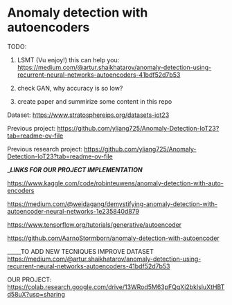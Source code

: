 # Anomaly detection with autoencoders
TODO:
1. LSMT (Vu enjoy!) this can help you: https://medium.com/@artur.shaikhatarov/anomaly-detection-using-recurrent-neural-networks-autoencoders-41bdf52d7b53
2. check GAN, why accuracy is so low?

5. create paper and summirize some content in this repo
   
Dataset: https://www.stratosphereips.org/datasets-iot23

Previous project: https://github.com/yliang725/Anomaly-Detection-IoT23?tab=readme-ov-file

Previous research project: https://github.com/yliang725/Anomaly-Detection-IoT23?tab=readme-ov-file


________LINKS FOR OUR PROJECT IMPLEMENTATION_______

https://www.kaggle.com/code/robinteuwens/anomaly-detection-with-auto-encoders

https://medium.com/@weidagang/demystifying-anomaly-detection-with-autoencoder-neural-networks-1e235840d879

https://www.tensorflow.org/tutorials/generative/autoencoder

https://github.com/AarnoStormborn/anomaly-detection-with-autoencoder

_____TO ADD NEW TECNIQUES IMPROVE DATASET
https://medium.com/@artur.shaikhatarov/anomaly-detection-using-recurrent-neural-networks-autoencoders-41bdf52d7b53

OUR PROJECT: https://colab.research.google.com/drive/13WRod5M63pFQqXi2bkIsluXtHBTd58uX?usp=sharing
